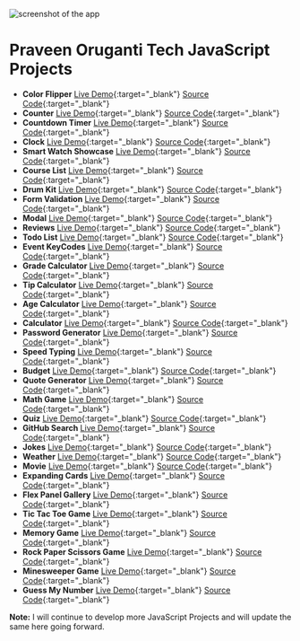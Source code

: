 ![screenshot of the app](https://raw.githubusercontent.com/praveenorugantitech/praveenorugantitech-express-js/master/tech.PNG)


# Praveen Oruganti Tech JavaScript Projects

- **Color Flipper** [Live Demo](https://praveenorugantitech.github.io/praveenorugantitech-javascript/0_Projects/praveenorugantitech-color-flipper){:target="_blank"} [Source Code](https://github.com/praveenorugantitech/praveenorugantitech-javascript/tree/master/0_Projects/praveenorugantitech-color-flipper){:target="_blank"}
- **Counter** [Live Demo](https://praveenorugantitech.github.io/praveenorugantitech-javascript/0_Projects/praveenorugantitech-counter){:target="_blank"} [Source Code](https://github.com/praveenorugantitech/praveenorugantitech-javascript/tree/master/0_Projects/praveenorugantitech-counter){:target="_blank"}
- **Countdown Timer** [Live Demo](https://praveenorugantitech.github.io/praveenorugantitech-javascript/0_Projects/praveenorugantitech-countdown-timer){:target="_blank"} [Source Code](https://github.com/praveenorugantitech/praveenorugantitech-javascript/tree/master/0_Projects/praveenorugantitech-countdown-timer){:target="_blank"}
- **Clock** [Live Demo](https://praveenorugantitech.github.io/praveenorugantitech-javascript/0_Projects/praveenorugantitech-clock){:target="_blank"} [Source Code](https://github.com/praveenorugantitech/praveenorugantitech-javascript/tree/master/0_Projects/praveenorugantitech-clock){:target="_blank"}
- **Smart Watch Showcase** [Live Demo](https://praveenorugantitech.github.io/praveenorugantitech-javascript/0_Projects/praveenorugantitech-smartwatch-showcase){:target="_blank"} [Source Code](https://github.com/praveenorugantitech/praveenorugantitech-javascript/tree/master/0_Projects/praveenorugantitech-smartwatch-showcase){:target="_blank"}
- **Course List** [Live Demo](https://praveenorugantitech.github.io/praveenorugantitech-javascript/0_Projects/praveenorugantitech-courses){:target="_blank"} [Source Code](https://github.com/praveenorugantitech/praveenorugantitech-javascript/tree/master/0_Projects/praveenorugantitech-courses){:target="_blank"}
- **Drum Kit** [Live Demo](https://praveenorugantitech.github.io/praveenorugantitech-javascript/0_Projects/praveenorugantitech-drum-kit){:target="_blank"} [Source Code](https://github.com/praveenorugantitech/praveenorugantitech-javascript/tree/master/0_Projects/praveenorugantitech-drum-kit){:target="_blank"}
- **Form Validation** [Live Demo](https://praveenorugantitech.github.io/praveenorugantitech-javascript/0_Projects/praveenorugantitech-form-validation){:target="_blank"} [Source Code](https://github.com/praveenorugantitech/praveenorugantitech-javascript/tree/master/0_Projects/praveenorugantitech-form-validation){:target="_blank"}
- **Modal** [Live Demo](https://praveenorugantitech.github.io/praveenorugantitech-javascript/0_Projects/praveenorugantitech-modal){:target="_blank"} [Source Code](https://github.com/praveenorugantitech/praveenorugantitech-javascript/tree/master/0_Projects/praveenorugantitech-modal){:target="_blank"}
- **Reviews** [Live Demo](https://praveenorugantitech.github.io/praveenorugantitech-javascript/0_Projects/praveenorugantitech-reviews){:target="_blank"} [Source Code](https://github.com/praveenorugantitech/praveenorugantitech-javascript/tree/master/0_Projects/praveenorugantitech-reviews){:target="_blank"}
- **Todo List** [Live Demo](https://praveenorugantitech.github.io/praveenorugantitech-javascript/0_Projects/praveenorugantitech-todo-list){:target="_blank"} [Source Code](https://github.com/praveenorugantitech/praveenorugantitech-javascript/tree/master/0_Projects/praveenorugantitech-todo-list){:target="_blank"}
- **Event KeyCodes** [Live Demo](https://praveenorugantitech.github.io/praveenorugantitech-javascript/0_Projects/praveenorugantitech-event-keycodes){:target="_blank"} [Source Code](https://github.com/praveenorugantitech/praveenorugantitech-javascript/tree/master/0_Projects/raveenorugantitech-event-keycodes){:target="_blank"}
- **Grade Calculator** [Live Demo](https://praveenorugantitech.github.io/praveenorugantitech-javascript/0_Projects/praveenorugantitech-grade-calculator){:target="_blank"} [Source Code](https://github.com/praveenorugantitech/praveenorugantitech-javascript/tree/master/0_Projects/praveenorugantitech-grade-calculator){:target="_blank"}
- **Tip Calculator** [Live Demo](https://praveenorugantitech.github.io/praveenorugantitech-javascript/0_Projects/praveenorugantitech-tip-calculator){:target="_blank"} [Source Code](https://github.com/praveenorugantitech/praveenorugantitech-javascript/tree/master/0_Projects/praveenorugantitech-tip-calculator){:target="_blank"}
- **Age Calculator** [Live Demo](https://praveenorugantitech.github.io/praveenorugantitech-javascript/0_Projects/praveenorugantitech-age-calculator){:target="_blank"} [Source Code](https://github.com/praveenorugantitech/praveenorugantitech-javascript/tree/master/0_Projects/praveenorugantitech-age-calculator){:target="_blank"}
- **Calculator** [Live Demo](https://praveenorugantitech.github.io/praveenorugantitech-javascript/0_Projects/praveenorugantitech-calculator){:target="_blank"} [Source Code](https://github.com/praveenorugantitech/praveenorugantitech-javascript/tree/master/0_Projects/praveenorugantitech-calculator){:target="_blank"}
- **Password Generator** [Live Demo](https://praveenorugantitech.github.io/praveenorugantitech-javascript/0_Projects/praveenorugantitech-password-generator){:target="_blank"} [Source Code](https://github.com/praveenorugantitech/praveenorugantitech-javascript/tree/master/0_Projects/praveenorugantitech-password-generator){:target="_blank"}
- **Speed Typing** [Live Demo](https://praveenorugantitech.github.io/praveenorugantitech-javascript/0_Projects/praveenorugantitech-speed-typing){:target="_blank"} [Source Code](https://github.com/praveenorugantitech/praveenorugantitech-javascript/tree/master/0_Projects/praveenorugantitech-speed-typing){:target="_blank"}
- **Budget** [Live Demo](https://praveenorugantitech.github.io/praveenorugantitech-javascript/0_Projects/praveenorugantitech-budget){:target="_blank"} [Source Code](https://github.com/praveenorugantitech/praveenorugantitech-javascript/tree/master/0_Projects/praveenorugantitech-budget){:target="_blank"}
- **Quote Generator** [Live Demo](https://praveenorugantitech.github.io/praveenorugantitech-javascript/0_Projects/praveenorugantitech-quote-generator){:target="_blank"} [Source Code](https://github.com/praveenorugantitech/praveenorugantitech-javascript/tree/master/0_Projects/praveenorugantitech-quote-generator){:target="_blank"}
- **Math Game** [Live Demo](https://praveenorugantitech.github.io/praveenorugantitech-javascript/0_Projects/praveenorugantitech-math-game){:target="_blank"} [Source Code](https://github.com/praveenorugantitech/praveenorugantitech-javascript/tree/master/0_Projects/praveenorugantitech-math-game){:target="_blank"}
- **Quiz** [Live Demo](https://praveenorugantitech.github.io/praveenorugantitech-javascript/0_Projects/praveenorugantitech-quiz){:target="_blank"} [Source Code](https://github.com/praveenorugantitech/praveenorugantitech-javascript/tree/master/0_Projects/praveenorugantitech-quiz){:target="_blank"}
- **GitHub Search** [Live Demo](https://praveenorugantitech.github.io/praveenorugantitech-javascript/0_Projects/praveenorugantitech-github-search){:target="_blank"} [Source Code](https://github.com/praveenorugantitech/praveenorugantitech-javascript/tree/master/0_Projects/praveenorugantitech-github-search){:target="_blank"}
- **Jokes** [Live Demo](https://praveenorugantitech.github.io/praveenorugantitech-javascript/0_Projects/praveenorugantitech-jokes){:target="_blank"} [Source Code](https://github.com/praveenorugantitech/praveenorugantitech-javascript/tree/master/0_Projects/praveenorugantitech-jokes){:target="_blank"}
- **Weather** [Live Demo](https://praveenorugantitech.github.io/praveenorugantitech-javascript/0_Projects/praveenorugantitech-weather){:target="_blank"} [Source Code](https://github.com/praveenorugantitech/praveenorugantitech-javascript/tree/master/0_Projects/praveenorugantitech-weather){:target="_blank"}
- **Movie** [Live Demo](https://praveenorugantitech.github.io/praveenorugantitech-javascript/0_Projects/praveenorugantitech-movie){:target="_blank"} [Source Code](https://github.com/praveenorugantitech/praveenorugantitech-javascript/tree/master/0_Projects/praveenorugantitech-movie){:target="_blank"}
- **Expanding Cards** [Live Demo](https://praveenorugantitech.github.io/praveenorugantitech-javascript/0_Projects/praveenorugantitech-expanding-cards){:target="_blank"} [Source Code](https://github.com/praveenorugantitech/praveenorugantitech-javascript/tree/master/0_Projects/praveenorugantitech-expanding-cards){:target="_blank"}
- **Flex Panel Gallery** [Live Demo](https://praveenorugantitech.github.io/praveenorugantitech-javascript/0_Projects/praveenorugantitech-flex-panel-gallery){:target="_blank"} [Source Code](https://github.com/praveenorugantitech/praveenorugantitech-javascript/tree/master/0_Projects/praveenorugantitech-flex-panel-gallery){:target="_blank"}
- **Tic Tac Toe Game** [Live Demo](https://praveenorugantitech.github.io/praveenorugantitech-javascript/0_Projects/praveenorugantitech-tic-tac-toe){:target="_blank"} [Source Code](https://github.com/praveenorugantitech/praveenorugantitech-javascript/tree/master/0_Projects/praveenorugantitech-tic-tac-toe){:target="_blank"}
- **Memory Game** [Live Demo](https://praveenorugantitech.github.io/praveenorugantitech-javascript/0_Projects/praveenorugantitech-memory){:target="_blank"} [Source Code](https://github.com/praveenorugantitech/praveenorugantitech-javascript/tree/master/0_Projects/praveenorugantitech-memory){:target="_blank"}
- **Rock Paper Scissors Game** [Live Demo](https://praveenorugantitech.github.io/praveenorugantitech-javascript/0_Projects/praveenorugantitech-rock-paper-scissors){:target="_blank"} [Source Code](https://github.com/praveenorugantitech/praveenorugantitech-javascript/tree/master/0_Projects/praveenorugantitech-rock-paper-scissors){:target="_blank"}
- **Minesweeper Game** [Live Demo](https://praveenorugantitech.github.io/praveenorugantitech-javascript/0_Projects/praveenorugantitech-minesweeper){:target="_blank"} [Source Code](https://github.com/praveenorugantitech/praveenorugantitech-javascript/tree/master/0_Projects/praveenorugantitech-minesweeper){:target="_blank"}
- **Guess My Number** [Live Demo](https://praveenorugantitech.github.io/praveenorugantitech-javascript/0_Projects/praveenorugantitech-guess-my-number){:target="_blank"} [Source Code](https://github.com/praveenorugantitech/praveenorugantitech-javascript/tree/master/0_Projects/praveenorugantitech-guess-my-number){:target="_blank"}

**Note:** I will continue to develop more JavaScript Projects and will update the same here going forward.






